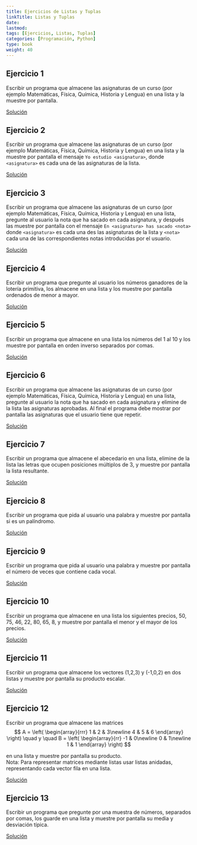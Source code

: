 ```yaml
---
title: Ejercicios de Listas y Tuplas
linkTitle: Listas y Tuplas
date: 
lastmod:
tags: [Ejercicios, Listas, Tuplas]
categories: [Programación, Python]
type: book
weight: 40
---
```


## Ejercicio 1

Escribir un programa que almacene las asignaturas de un curso (por ejemplo Matemáticas, Física, Química, Historia y Lengua) en una lista y la muestre por pantalla.

<a target=blank href="https://colab.research.google.com/drive/11k985Xg9rQNEoVX2dlm6ahXOZXusbmA_" class="btn btn-info">Solución</a>

## Ejercicio 2

Escribir un programa que almacene las asignaturas de un curso (por ejemplo Matemáticas, Física, Química, Historia y Lengua) en una lista y la muestre por pantalla el mensaje `Yo estudio <asignatura>`, donde `<asignatura>` es cada una de las asignaturas de la lista.

<a target=blank href="https://colab.research.google.com/drive/1CI1EnJltJsD7dDCu5OImKeh1RL8EnR1t" class="btn btn-info">Solución</a>

## Ejercicio 3

Escribir un programa que almacene las asignaturas de un curso (por ejemplo Matemáticas, Física, Química, Historia y Lengua) en una lista, pregunte al usuario la nota que ha sacado en cada asignatura, y después las muestre por pantalla con el mensaje `En <asignatura> has sacado <nota>` donde `<asignatura>` es cada una des las asignaturas de la lista y `<nota>` cada una de las correspondientes notas introducidas por el usuario.

<a target=blank href="https://colab.research.google.com/drive/1TVo5BQq9HUWPFl2n3W30zT_4-U2nFfp8" class="btn btn-info">Solución</a>

## Ejercicio 4

Escribir un programa que pregunte al usuario los números ganadores de la lotería primitiva, los almacene en una lista y los muestre por pantalla ordenados de menor a mayor.

<a target=blank href="https://colab.research.google.com/drive/1NHUG_D0ORcMMkjsgXnmsMkuPGchRfJM6" class="btn btn-info">Solución</a>

## Ejercicio 5

Escribir un programa que almacene en una lista los números del 1 al 10 y los muestre por pantalla en orden inverso separados por comas.

<a target=blank href="https://colab.research.google.com/drive/1Xc8gquQ0a5h8WpUvKIyySghTeM5lKBO-" class="btn btn-info">Solución</a>

## Ejercicio 6

Escribir un programa que almacene las asignaturas de un curso (por ejemplo Matemáticas, Física, Química, Historia y Lengua) en una lista, pregunte al usuario la nota que ha sacado en cada asignatura y elimine de la lista las asignaturas aprobadas. Al final el programa debe mostrar por pantalla las asignaturas que el usuario tiene que repetir.

<a target=blank href="https://colab.research.google.com/drive/1D8g0yUS6JfjC0jF0M8XI5LRpg0cLlttL" class="btn btn-info">Solución</a>

## Ejercicio 7

Escribir un programa que almacene el abecedario en una lista, elimine de la lista las letras que ocupen posiciones múltiplos de 3, y muestre por pantalla la lista resultante.

<a target=blank href="https://colab.research.google.com/drive/1yaUgV7pRTARb_U9Ooo3eT7hzUsUwVJcg" class="btn btn-info">Solución</a>

## Ejercicio 8

Escribir un programa que pida al usuario una palabra y muestre por pantalla si es un palíndromo.

<a target=blank href="https://colab.research.google.com/drive/118Ly_UsnrAG58YLBHL_qQcvipupRVB7l" class="btn btn-info">Solución</a>

## Ejercicio 9

Escribir un programa que pida al usuario una palabra y muestre por pantalla el número de veces que contiene cada vocal.

<a target=blank href="https://colab.research.google.com/drive/1d7CJ2-SfZJk3z6sVGuEHMmdr43vGDf6U" class="btn btn-info">Solución</a>

## Ejercicio 10

Escribir un programa que almacene en una lista los siguientes precios, 50, 75, 46, 22, 80, 65, 8, y muestre por pantalla el menor y el mayor de los precios.

<a target=blank href="https://colab.research.google.com/drive/15-EciSpqorifRqp1fdWZRjrwq0LomFcp" class="btn btn-info">Solución</a>

## Ejercicio 11

Escribir un programa que almacene los vectores (1,2,3) y (-1,0,2) en dos listas y muestre por pantalla su producto escalar.

<a target=blank href="https://colab.research.google.com/drive/1QOUP_8QX98IzZrHU3SIbRDBNMDhNopj7" class="btn btn-info">Solución</a>

## Ejercicio 12

Escribir un programa que almacene las matrices
$$
A = \left(
  \begin{array}{rrr}
  1 & 2 & 3\newline
  4 & 5 & 6
  \end{array}
  \right)
  \quad  y
  \quad
  B = \left(
  \begin{array}{rr}
  -1 & 0\newline
  0 & 1\newline
  1 & 1
  \end{array}
  \right)
$$

en una lista y muestre por pantalla su producto.  
Nota: Para representar matrices mediante listas usar listas anidadas, representando cada vector fila en una lista.

<a target=blank href="https://colab.research.google.com/drive/1IIBPF0YYzmSzKjRiighFToZpjWi9pyN7" class="btn btn-info">Solución</a>

## Ejercicio 13

Escribir un programa que pregunte por una muestra de números, separados por comas, los guarde en una lista y muestre por pantalla su media y desviación típica.

<a target=blank href="https://colab.research.google.com/drive/1zJ6GzN9K6MjYFOIe28oC48R1WR_cC5BU" class="btn btn-info">Solución</a>
